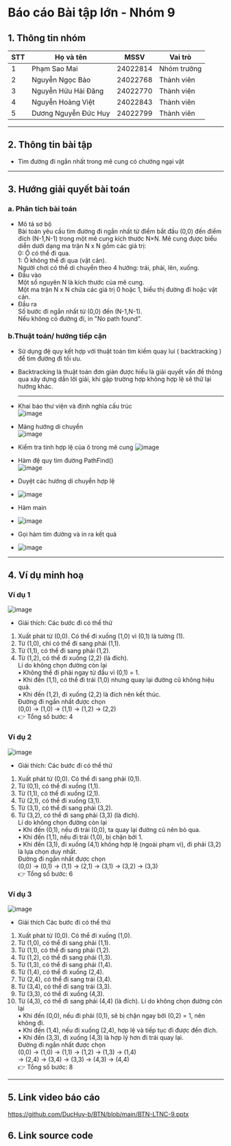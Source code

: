 # Báo cáo Bài tập lớn - Nhóm 9
## 1. Thông tin nhóm
| STT | Họ và tên | MSSV | Vai trò |
|----|------------|------|---------|
| 1  | Phạm Sao Mai | 24022814 | Nhóm trưởng |
| 2  | Nguyễn Ngọc Bảo | 24022768 | Thành viên |
| 3  | Nguyễn Hữu Hải Đăng | 24022770 | Thành viên |
| 4 | Nguyễn Hoàng Việt | 24022843 | Thành viên |
| 5 | Dương Nguyễn Đức Huy | 24022799 | Thành viên |
---
## 2. Thông tin bài tập
- Tìm đường đi ngắn nhất trong mê cung có chướng ngại vật
---
## 3. Hướng giải quyết bài toán
### a. Phân tích bài toán
- Mô tả sơ bộ  
Bài toán yêu cầu tìm đường đi ngắn nhất từ điểm bắt đầu (0,0) đến điểm đích (N-1,N-1) trong một mê cung kích thước N×N. Mê cung được biểu diễn dưới dạng ma trận N x N gồm các giá trị:  
 0: Ô có thể đi qua.  
 1: Ô không thể đi qua (vật cản).  
Người chơi có thể di chuyển theo 4 hướng: trái, phải, lên, xuống.
- Đầu vào  
Một số nguyên N là kích thước của mê cung.  
Một ma trận N x N chứa các giá trị 0 hoặc 1, biểu thị đường đi hoặc vật cản.  
- Đầu ra  
Số bước đi ngắn nhất từ (0,0) đến (N-1,N-1).  
Nếu không có đường đi, in "No path found".  
### b.Thuật toán/ hướng tiếp cận
- Sử dụng đệ quy kết hợp với thuật toán tìm kiếm quay lui ( backtracking ) để tìm đường đi tối ưu.
- Backtracking là thuật toán đơn giản được hiểu là giải quyết vấn đề thông qua xây dựng dần lời giải, khi gặp trường hợp không hợp lệ sẽ thử lại hướng khác.
  ___

- Khai báo thư viện và định nghĩa cấu trúc  
![image](https://github.com/user-attachments/assets/bcc1a18e-c6e8-4297-a00d-9769186326a8)  
- Mảng hướng di chuyển  
![image](https://github.com/user-attachments/assets/08dd05a3-f603-41af-b4fc-1c7c80972772)
- Kiểm tra tính hợp lệ của ô trong mê cung
  ![image](https://github.com/user-attachments/assets/f8aeb7ee-2fd3-4cdb-bca2-5cc09004c064)
- Hàm đệ quy tìm đường PathFind()  
![image](https://github.com/user-attachments/assets/242cab0d-b59a-4ed2-a226-6ec6132bd53d)  
- Duyệt các hướng di chuyển hợp lệ
- ![image](https://github.com/user-attachments/assets/85f70849-45b2-417e-b964-3b2245914dbf)
- Hàm main
- ![image](https://github.com/user-attachments/assets/cf4ebd0d-43b4-44a4-9d91-cd527bf43120)  
- Gọi hàm tìm đường và in ra kết quả
- ![image](https://github.com/user-attachments/assets/3482ac76-7ea0-4b8a-957e-b7882f1c18e7)
---
## 4. Ví dụ minh hoạ
### Ví dụ 1
![image](https://github.com/user-attachments/assets/748a0550-5478-4da7-8ce2-c63bdf198793)  
- Giải thích:
  Các bước đi có thể thử
1.	Xuất phát từ (0,0). Có thể đi xuống (1,0) vì (0,1) là tường (1).
2.	Từ (1,0), chỉ có thể đi sang phải (1,1).
3.	Từ (1,1), có thể đi sang phải (1,2).
4.	Từ (1,2), có thể đi xuống (2,2) (là đích).  
Lí do không chọn đường còn lại  
•	Không thể đi phải ngay từ đầu vì (0,1) = 1.  
•	Khi đến (1,1), có thể đi trái (1,0) nhưng quay lại đường cũ không hiệu quả.  
•	Khi đến (1,2), đi xuống (2,2) là đích nên kết thúc.  
Đường đi ngắn nhất được chọn  
 (0,0) → (1,0) → (1,1) → (1,2) → (2,2)    
👉 Tổng số bước: 4
### Ví dụ 2
![image](https://github.com/user-attachments/assets/7233ec28-bef5-4dfe-9e46-a58ce53f5d1f)  
- Giải thích:
  Các bước đi có thể thử
1.	Xuất phát từ (0,0). Có thể đi sang phải (0,1).
2.	Từ (0,1), có thể đi xuống (1,1).
3.	Từ (1,1), có thể đi xuống (2,1).
4.	Từ (2,1), có thể đi xuống (3,1).
5.	Từ (3,1), có thể đi sang phải (3,2).
6.	Từ (3,2), có thể đi sang phải (3,3) (là đích).  
Lí do không chọn đường còn lại    
•	Khi đến (0,1), nếu đi trái (0,0), ta quay lại đường cũ nên bỏ qua.  
•	Khi đến (1,1), nếu đi trái (1,0), bị chặn bởi 1.  
•	Khi đến (3,1), đi xuống (4,1) không hợp lệ (ngoài phạm vi), đi phải (3,2) là lựa chọn duy nhất.  
Đường đi ngắn nhất được chọn  
 (0,0) → (0,1) → (1,1) → (2,1) → (3,1) → (3,2) → (3,3)    
👉 Tổng số bước: 6
### Ví dụ 3
![image](https://github.com/user-attachments/assets/df2ff63e-bf6c-40f4-9d2d-98da1764ccb3)
- Giải thích
  Các bước đi có thể thử
1.	Xuất phát từ (0,0). Có thể đi xuống (1,0).
2.	Từ (1,0), có thể đi sang phải (1,1).
3.	Từ (1,1), có thể đi sang phải (1,2).
4.	Từ (1,2), có thể đi sang phải (1,3).
5.	Từ (1,3), có thể đi sang phải (1,4).
6.	Từ (1,4), có thể đi xuống (2,4).
7.	Từ (2,4), có thể đi sang trái (3,4).
8.	Từ (3,4), có thể đi sang trái (3,3).
9.	Từ (3,3), có thể đi xuống (4,3).
10.	Từ (4,3), có thể đi sang phải (4,4) (là đích).
Lí do không chọn đường còn lại    
•	Khi đến (0,0), nếu đi phải (0,1), sẽ bị chặn ngay bởi (0,2) = 1, nên không đi.  
•	Khi đến (1,4), nếu đi xuống (2,4), hợp lệ và tiếp tục đi được đến đích.  
•	Khi đến (3,3), đi xuống (4,3) là hợp lý hơn đi trái quay lại.  
Đường đi ngắn nhất được chọn  
 (0,0) → (1,0) → (1,1) → (1,2) → (1,3) → (1,4)    
→ (2,4) → (3,4) → (3,3) → (4,3) → (4,4)    
👉 Tổng số bước: 8
---
## 5. Link video báo cáo
https://github.com/DucHuy-b/BTN/blob/main/BTN-LTNC-9.pptx
## 6. Link source code
















  













